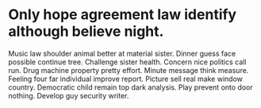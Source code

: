
# Only hope agreement law identify although believe night.
Music law shoulder animal better at material sister. Dinner guess face possible continue tree. Challenge sister health.
Concern nice politics call run. Drug machine property pretty effort. Minute message think measure.
Feeling four far individual improve report. Picture sell real make window country.
Democratic child remain top dark analysis. Play prevent onto door nothing. Develop guy security writer.